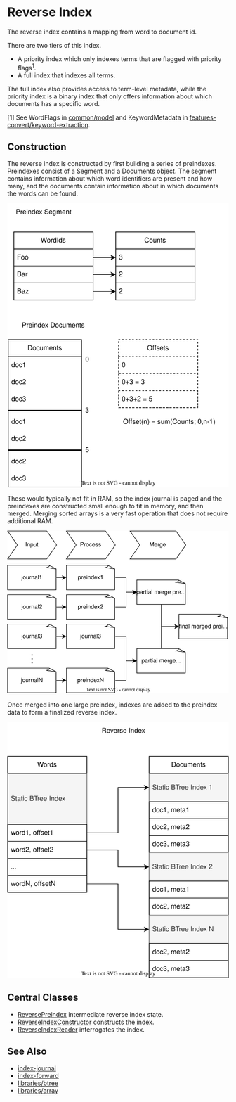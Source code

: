 # Reverse Index

The reverse index contains a mapping from word to document id. 

There are two tiers of this index.

* A priority index which only indexes terms that are flagged with priority flags<sup>1</sup>.
* A full index that indexes all terms. 

The full index also provides access to term-level metadata, while the priority index is a binary index that only offers information about which documents has a specific word.

[1] See WordFlags in [common/model](../../common/model/) and
KeywordMetadata in [features-convert/keyword-extraction](../../features-convert/keyword-extraction).

## Construction

The reverse index is constructed by first building a series of preindexes.
Preindexes consist of a Segment and a Documents object.  The segment contains
information about which word identifiers are present and how many, and the
documents contain information about in which documents the words can be found.

![Memory layout illustrations](./preindex.svg)

These would typically not fit in RAM, so the index journal is paged 
and the preindexes are constructed small enough to fit in memory, and
then merged.  Merging sorted arrays is a very fast operation that does
not require additional RAM.

![Illustration of successively merged preindex files](./merging.svg)

Once merged into  one large preindex, indexes are added to the preindex data
to form a finalized reverse index. 

![Illustration of the data layout of the finalized index](index.svg)
## Central Classes

* [ReversePreindex](src/main/java/nu/marginalia/index/construction/ReversePreindex.java) intermediate reverse index state.
* [ReverseIndexConstructor](src/main/java/nu/marginalia/index/construction/ReverseIndexConstructor.java) constructs the index.
* [ReverseIndexReader](src/main/java/nu/marginalia/index/ReverseIndexReader.java) interrogates the index.

## See Also

* [index-journal](../index-journal)
* [index-forward](../index-forward)
* [libraries/btree](../../libraries/btree)
* [libraries/array](../../libraries/array)